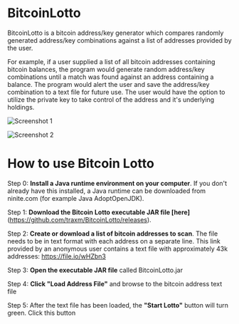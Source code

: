 # BitcoinLotto

BitcoinLotto is a bitcoin address/key generator which compares randomly generated address/key combinations against a list of addresses provided by the user.

For example, if a user supplied a list of all bitcoin addresses containing bitcoin balances, the program would generate random address/key combinations until a match was found against an address containing a balance.  The program would alert the user and save the address/key combination to a text file for future use.  The user would have the option to utilize the private key to take control of the address and it's underlying holdings.

![Screenshot 1](https://raw.githubusercontent.com/traxm/BitcoinLotto/master/images/btcLotto_2.jpg)

![Screenshot 2](https://raw.githubusercontent.com/traxm/BitcoinLotto/master/images/btcLotto.jpg)


# How to use Bitcoin Lotto

Step 0: **Install a Java runtime environment on your computer**.  If you don't already have this installed, a Java runtime can be downloaded from ninite.com (for example Java AdoptOpenJDK).

Step 1: **Download the Bitcoin Lotto executable JAR file [here]**(https://github.com/traxm/BitcoinLotto/releases).

Step 2: **Create or download a list of bitcoin addresses to scan**.  The file needs to be in text format with each address on a separate line.  This link provided by an anonymous user contains a text file with approximately 43k addresses:  https://file.io/wHZbn3  

Step 3: **Open the executable JAR file** called BitcoinLotto.jar

Step 4: **Click "Load Address File"** and browse to the bitcoin address text file

Step 5: After the text file has been loaded, the **"Start Lotto"** button will turn green.  Click this button
